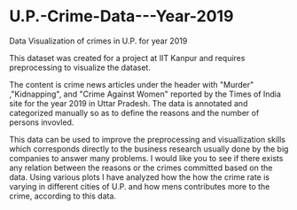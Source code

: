 # U.P.-Crime-Data---Year-2019
Data Visualization of crimes in U.P. for year 2019

This dataset was created for a project at IIT Kanpur and requires preprocessing to visualize the dataset.

The content is crime news articles under the header with "Murder" ,"Kidnapping", and "Crime Against Women" reported by the Times of India site for the year 2019 in Uttar Pradesh. The data is annotated and categorized manually so as to define the reasons and the number of persons invovled.

This data can be used to improve the preprocessing and visuallization skills which corresponds directly to the business research usually done by the big companies to answer many problems. I would like you to see if there exists any relation between the reasons or the crimes committed based on the data.
Using various plots I have analyzed how the how the crime rate is varying in different cities of U.P. and how mens contributes more to the crime, according to this data. 
